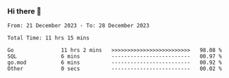 ### Hi there 👋

<!--
**zhumeme/zhumeme** is a ✨ _special_ ✨ repository because its `README.md` (this file) appears on your GitHub profile.

Here are some ideas to get you started:

- 🔭 I’m currently working on ...
- 🌱 I’m currently learning ...
- 👯 I’m looking to collaborate on ...
- 🤔 I’m looking for help with ...
- 💬 Ask me about ...
- 📫 How to reach me: ...
- 😄 Pronouns: ...
- ⚡ Fun fact: ...
-->

<!--START_SECTION:waka-->

```all_time
From: 21 December 2023 - To: 28 December 2023

Total Time: 11 hrs 15 mins

Go               11 hrs 2 mins   >>>>>>>>>>>>>>>>>>>>>>>>>   98.08 %
SQL              6 mins          -------------------------   00.97 %
go.mod           6 mins          -------------------------   00.92 %
Other            0 secs          -------------------------   00.02 %
```

<!--END_SECTION:waka-->

